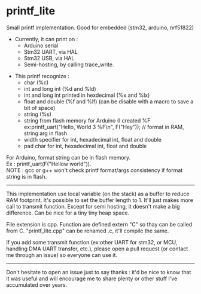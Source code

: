 # printf_lite
Small printf implementation. Good for embedded (stm32, arduino, nrf51822)

- Currently, it can print on :
  - Arduino serial
  - Stm32 UART, via HAL
  - Stm32 USB, via HAL
  - Semi-hosting, by calling trace_write.


* This printf recognize :  
  - char (%c)
  - int and long int (%d and %ld)
  - int and long int printed in hexdecimal (%x and %lx)
  - float and double (%f and %lf) (can be disable with a macro to save a bit of space)
  - string (%s)
  - string from flash memory for Arduino (I created %F ex:printf_uart("Hello, World 3 %F\n", F("Hey")); // format in RAM, string arg in flash
  - width specifier for int, hexadecimal int, float and double
  - pad char for int, hexadecimal int, float and double

For Arduino, format string can be in flash memory.  
Ex : printf_uart(F("Hellow world")).  
NOTE : gcc or g++ won't check printf format/args consistency if format string is in flash.

----------------------

This implementation use local variable (on the stack) as a buffer to reduce RAM footprint. It's possible to set the buffer length to 1. It'll just makes more call to transmit function. Except for semi hosting, it doesn't make a big difference. Can be nice for a tiny tiny heap space. 

File extension is cpp. Function are defined extern "C" so thay can be called from C. "printf_lite.cpp" can be renamed .c, it'll compile the same.

If you add some transmit function (ex:other UART for stm32, or MCU, handling DMA UART transfer, etc.), please open a pull request (or contact me through an issue) so everyone can use it.

----------------------

Don't hesitate to open an issue just to say thanks : it'd be nice to know that it was useful and will encourage me to share plenty or other stuff I've accumulated over years. 

